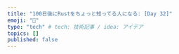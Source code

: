 ```yaml
---
title: "100日後にRustをちょっと知ってる人になる: [Day 32]"
emoji: "🦀"
type: "tech" # tech: 技術記事 / idea: アイデア
topics: []
published: false
---
```

